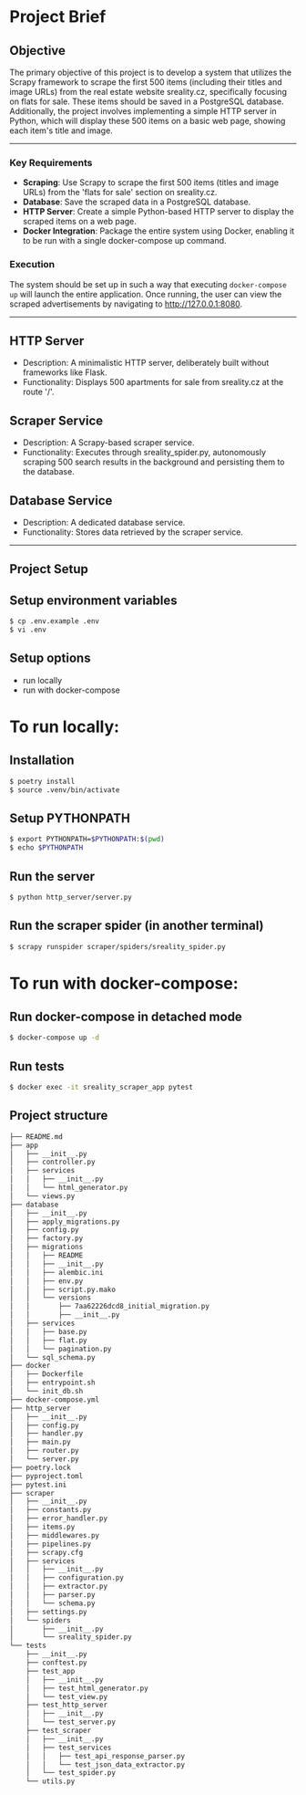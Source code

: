 # Project Brief

## Objective

The primary objective of this project is to develop a system that utilizes the Scrapy framework to scrape the first 500 items (including their titles and image URLs) from the real estate website sreality.cz, specifically focusing on flats for sale. These items should be saved in a PostgreSQL database. Additionally, the project involves implementing a simple HTTP server in Python, which will display these 500 items on a basic web page, showing each item's title and image.

---

### Key Requirements

- **Scraping**: Use Scrapy to scrape the first 500 items (titles and image URLs) from the 'flats for sale' section on sreality.cz.
- **Database**: Save the scraped data in a PostgreSQL database.
- **HTTP Server**: Create a simple Python-based HTTP server to display the scraped items on a web page.
- **Docker Integration**: Package the entire system using Docker, enabling it to be run with a single docker-compose up command.

### Execution

The system should be set up in such a way that executing `docker-compose up` will launch the entire application. Once running, the user can view the scraped advertisements by navigating to http://127.0.0.1:8080.

---

## HTTP Server

- Description: A minimalistic HTTP server, deliberately built without frameworks like Flask.
- Functionality: Displays 500 apartments for sale from sreality.cz at the route '/'.

## Scraper Service

- Description: A Scrapy-based scraper service.
- Functionality: Executes through sreality_spider.py, autonomously scraping 500 search results in the background and persisting them to the database.

## Database Service

- Description: A dedicated database service.
- Functionality: Stores data retrieved by the scraper service.

---

## Project Setup

## Setup environment variables

```bash
$ cp .env.example .env
$ vi .env
```

## Setup options

- run locally
- run with docker-compose

# To run locally:

## Installation

```bash
$ poetry install
$ source .venv/bin/activate
```

## Setup PYTHONPATH

```bash
$ export PYTHONPATH=$PYTHONPATH:$(pwd)
$ echo $PYTHONPATH
```

## Run the server

```bash
$ python http_server/server.py
```

## Run the scraper spider (in another terminal)

```bash
$ scrapy runspider scraper/spiders/sreality_spider.py
```

# To run with docker-compose:

## Run docker-compose in detached mode

```bash
$ docker-compose up -d
```

## Run tests

```bash
$ docker exec -it sreality_scraper_app pytest
```

## Project structure

```bash
├── README.md
├── app
│   ├── __init__.py
│   ├── controller.py
│   ├── services
│   │   ├── __init__.py
│   │   └── html_generator.py
│   └── views.py
├── database
│   ├── __init__.py
│   ├── apply_migrations.py
│   ├── config.py
│   ├── factory.py
│   ├── migrations
│   │   ├── README
│   │   ├── __init__.py
│   │   ├── alembic.ini
│   │   ├── env.py
│   │   ├── script.py.mako
│   │   └── versions
│   │       ├── 7aa62226dcd8_initial_migration.py
│   │       ├── __init__.py
│   ├── services
│   │   ├── base.py
│   │   ├── flat.py
│   │   └── pagination.py
│   └── sql_schema.py
├── docker
│   ├── Dockerfile
│   ├── entrypoint.sh
│   └── init_db.sh
├── docker-compose.yml
├── http_server
│   ├── __init__.py
│   ├── config.py
│   ├── handler.py
│   ├── main.py
│   ├── router.py
│   └── server.py
├── poetry.lock
├── pyproject.toml
├── pytest.ini
├── scraper
│   ├── __init__.py
│   ├── constants.py
│   ├── error_handler.py
│   ├── items.py
│   ├── middlewares.py
│   ├── pipelines.py
│   ├── scrapy.cfg
│   ├── services
│   │   ├── __init__.py
│   │   ├── configuration.py
│   │   ├── extractor.py
│   │   ├── parser.py
│   │   └── schema.py
│   ├── settings.py
│   └── spiders
│       ├── __init__.py
│       └── sreality_spider.py
└── tests
    ├── __init__.py
    ├── conftest.py
    ├── test_app
    │   ├── __init__.py
    │   ├── test_html_generator.py
    │   └── test_view.py
    ├── test_http_server
    │   ├── __init__.py
    │   └── test_server.py
    ├── test_scraper
    │   ├── __init__.py
    │   ├── test_services
    │   │   ├── test_api_response_parser.py
    │   │   └── test_json_data_extractor.py
    │   └── test_spider.py
    └── utils.py
```
